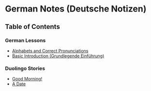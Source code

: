 # German Notes (Deutsche Notizen)

## Table of Contents

### German Lessons

- [Alphabets and Correct Pronunciations](./German_Lesson_Notes/Alphabets_and_pronounciations.md)
- [Basic Introduction (Grundlegende Einführung)](./German_Lesson_Notes/Basic_Introduction.md)

### Duolingo Stories

- [Good Morning!](./Duolingo_Stories/good_morning.md)
- [A Date](./Duolingo_Stories/a_date.md)
